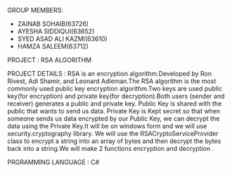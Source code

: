 GROUP MEMBERS:
* ZAINAB SOHAIB(63726)
* AYESHA SIDDIQUI(63652)
* SYED ASAD ALI KAZMI(63610)
* HAMZA SALEEM(63712)

PROJECT : RSA ALGORITHM


PROJECT DETAILS :
RSA is an encryption algorithm.Developed by Ron Rivest, Adi Shamir, and Leonard Adleman.The RSA algorithm is the most commonly used public key encryption algorithm.Two keys are used public key(for encryption) and private key(for decryption).Both users (sender and receiver) generates a public and private key. Public Key is shared with the public that wants to send us data. Private Key is Kept secret so that when someone sends us data encrypted by our Public Key, we can decrypt the data using the Private Key.It will be on windows form and we will use security.cryptography library. We will use the RSACryptoServiceProvider class to encrypt a string into an array of bytes and then decrypt the bytes back into a string.We will make 2 functions encryption and decryption .



PRGRAMMING LANGUAGE :
C#

